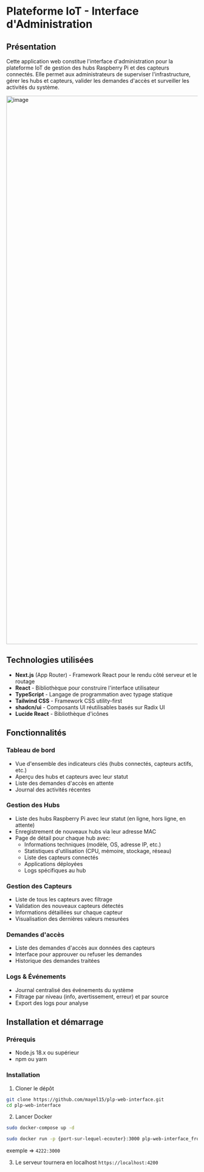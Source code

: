# Plateforme IoT - Interface d'Administration

## Présentation

Cette application web constitue l'interface d'administration pour la plateforme IoT de gestion des hubs Raspberry Pi et des capteurs connectés. Elle permet aux administrateurs de superviser l'infrastructure, gérer les hubs et capteurs, valider les demandes d'accès et surveiller les activités du système.

<img width="1439" alt="image" src="https://github.com/user-attachments/assets/a07b4086-7503-4bda-a98a-3ee24ad4aca8" />

## Technologies utilisées

- **Next.js** (App Router) - Framework React pour le rendu côté serveur et le routage
- **React** - Bibliothèque pour construire l'interface utilisateur
- **TypeScript** - Langage de programmation avec typage statique
- **Tailwind CSS** - Framework CSS utility-first
- **shadcn/ui** - Composants UI réutilisables basés sur Radix UI
- **Lucide React** - Bibliothèque d'icônes

## Fonctionnalités

### Tableau de bord

- Vue d'ensemble des indicateurs clés (hubs connectés, capteurs actifs, etc.)
- Aperçu des hubs et capteurs avec leur statut
- Liste des demandes d'accès en attente
- Journal des activités récentes

### Gestion des Hubs

- Liste des hubs Raspberry Pi avec leur statut (en ligne, hors ligne, en attente)
- Enregistrement de nouveaux hubs via leur adresse MAC
- Page de détail pour chaque hub avec:
  - Informations techniques (modèle, OS, adresse IP, etc.)
  - Statistiques d'utilisation (CPU, mémoire, stockage, réseau)
  - Liste des capteurs connectés
  - Applications déployées
  - Logs spécifiques au hub

### Gestion des Capteurs

- Liste de tous les capteurs avec filtrage
- Validation des nouveaux capteurs détectés
- Informations détaillées sur chaque capteur
- Visualisation des dernières valeurs mesurées

### Demandes d'accès

- Liste des demandes d'accès aux données des capteurs
- Interface pour approuver ou refuser les demandes
- Historique des demandes traitées

### Logs & Événements

- Journal centralisé des événements du système
- Filtrage par niveau (info, avertissement, erreur) et par source
- Export des logs pour analyse

## Installation et démarrage

### Prérequis

- Node.js 18.x ou supérieur
- npm ou yarn

### Installation

1. Cloner le dépôt

```bash
git clone https://github.com/mayel15/plp-web-interface.git
cd plp-web-interface
```

2. Lancer Docker

```bash
sudo docker-compose up -d
```

```bash
sudo docker run -p {port-sur-lequel-ecouter}:3000 plp-web-interface_frontend
```

exemple => `4222:3000`

3. Le serveur tournera en localhost `https://localhost:4200`
